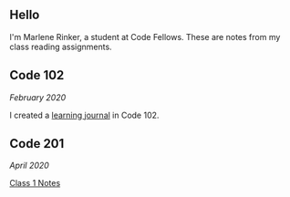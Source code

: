 ## Hello

I'm Marlene Rinker, a student at Code Fellows. These are notes from my class reading assignments.

## Code 102
_February 2020_

I created a [learning journal](https://marlene-rinker.github.io/learning-journal/) in Code 102. 

## Code 201
_April 2020_

[Class 1 Notes](https://marlene-rinker.github.io/reading-notes/class-01) 



